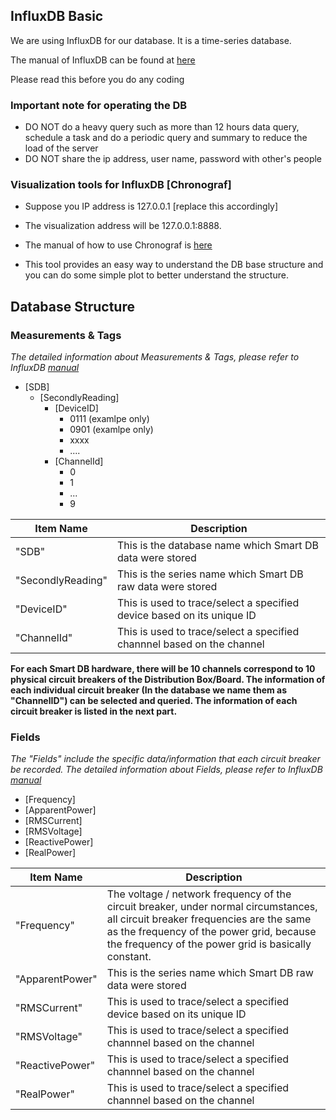 ## InfluxDB Basic

We are using InfluxDB for our database. It is a time-series database.

The manual of InfluxDB can be found at [here](https://docs.influxdata.com/influxdb/v1.7/)

Please read this before you do any coding

### Important note for operating the DB

* DO NOT do a heavy query such as more than 12 hours data query, schedule a task and do a periodic query and summary to reduce the load of the server
* DO NOT share the ip address, user name, password with other's people

### Visualization tools for InfluxDB [Chronograf]

- Suppose you IP address is 127.0.0.1 [replace this accordingly]

- The visualization address will be 127.0.0.1:8888.

- The manual of how to use Chronograf is [here](https://docs.influxdata.com/chronograf/v1.7/)

- This tool provides an easy way to understand the DB base structure and you can do some simple plot to better understand the structure.

## Database Structure

### Measurements & Tags

_The detailed information about Measurements & Tags, please refer to InfluxDB [manual](https://docs.influxdata.com/influxdb/v1.7/)_

- [SDB]
  - [SecondlyReading]
    - [DeviceID]
      - 0111 (examlpe only)
      - 0901 (examlpe only)
      - xxxx
      - ....
    - [ChannelId]   
      - 0
      - 1
      - ...
      - 9
      

Item Name | Description
------------ | -------------
"SDB" | This is the database name which Smart DB data were stored
"SecondlyReading" | This is the series name which Smart DB raw data were stored
"DeviceID" | This is used to trace/select a specified device based on its unique ID
"ChannelId" | This is used to trace/select a specified channnel based on the channel

**For each Smart DB hardware, there will be 10 channels correspond to 10 physical circuit breakers of the Distribution Box/Board. The information of each individual circuit breaker (In the database we name them as "ChannelID") can be selected and queried. The information of each circuit breaker is listed in the next part.**

### Fields

_The "Fields" include the specific data/information that each circuit breaker be recorded. The detailed information about Fields, please refer to InfluxDB [manual](https://docs.influxdata.com/influxdb/v1.7/)_

- [Frequency]
- [ApparentPower]
- [RMSCurrent]
- [RMSVoltage]
- [ReactivePower]
- [RealPower]

Item Name | Description
------------ | -------------
"Frequency" | The voltage / network frequency of the circuit breaker, under normal circumstances, all circuit breaker frequencies are the same as the frequency of the power grid, because the frequency of the power grid is basically constant.
"ApparentPower" | This is the series name which Smart DB raw data were stored
"RMSCurrent" | This is used to trace/select a specified device based on its unique ID
"RMSVoltage" | This is used to trace/select a specified channnel based on the channel
"ReactivePower" | This is used to trace/select a specified channnel based on the channel
"RealPower" | This is used to trace/select a specified channnel based on the channel

